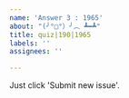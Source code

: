 ```yaml
---
name: 'Answer 3 : 1965'
about: "(╯°□°）╯︵ ┻━┻"
title: quiz|190|1965
labels: ''
assignees: ''

---
```


Just click 'Submit new issue'.
